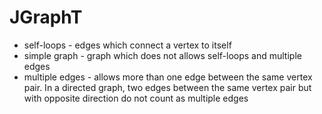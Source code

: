 JGraphT
=============
* self-loops - edges which connect a vertex to itself
* simple graph - graph which does not allows self-loops and multiple edges
* multiple edges - allows more than one edge between the same vertex pair. In a directed graph, two edges between the 
  same vertex pair but with opposite direction do not count as multiple edges
  
